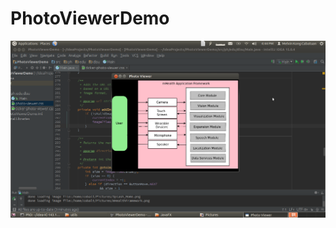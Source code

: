 # PhotoViewerDemo

![](https://github.com/melvincabatuan/PhotoViewerDemo/blob/master/capture/Screenshot%20from%202016-03-12%2016:44:04.png)

